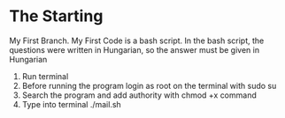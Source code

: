 # The Starting
My First Branch. 
My First Code is a bash script.
In the bash script, the questions were written in Hungarian, so the answer must be given in Hungarian

1. Run terminal 
2. Before running the program login as root on the terminal with sudo su
3. Search the program and add authority with chmod +x command
4. Type into terminal ./mail.sh
